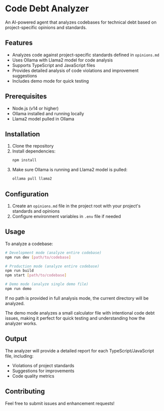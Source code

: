 # Code Debt Analyzer

An AI-powered agent that analyzes codebases for technical debt based on project-specific opinions and standards.

## Features

- Analyzes code against project-specific standards defined in `opinions.md`
- Uses Ollama with Llama2 model for code analysis
- Supports TypeScript and JavaScript files
- Provides detailed analysis of code violations and improvement suggestions
- Includes demo mode for quick testing

## Prerequisites

- Node.js (v14 or higher)
- Ollama installed and running locally
- Llama2 model pulled in Ollama

## Installation

1. Clone the repository
2. Install dependencies:
   ```bash
   npm install
   ```
3. Make sure Ollama is running and Llama2 model is pulled:
   ```bash
   ollama pull llama2
   ```

## Configuration

1. Create an `opinions.md` file in the project root with your project's standards and opinions
2. Configure environment variables in `.env` file if needed

## Usage

To analyze a codebase:

```bash
# Development mode (analyze entire codebase)
npm run dev [path/to/codebase]

# Production mode (analyze entire codebase)
npm run build
npm start [path/to/codebase]

# Demo mode (analyze single demo file)
npm run demo
```

If no path is provided in full analysis mode, the current directory will be analyzed.

The demo mode analyzes a small calculator file with intentional code debt issues, making it perfect for quick testing and understanding how the analyzer works.

## Output

The analyzer will provide a detailed report for each TypeScript/JavaScript file, including:
- Violations of project standards
- Suggestions for improvements
- Code quality metrics

## Contributing

Feel free to submit issues and enhancement requests! 